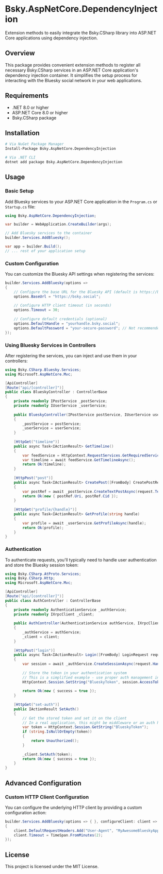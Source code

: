 # Bsky.AspNetCore.DependencyInjection

Extension methods to easily integrate the Bsky.CSharp library into ASP.NET Core applications using dependency injection.

## Overview

This package provides convenient extension methods to register all necessary Bsky.CSharp services in an ASP.NET Core application's dependency injection container. It simplifies the setup process for interacting with the Bluesky social network in your web applications.

## Requirements

- .NET 8.0 or higher
- ASP.NET Core 8.0 or higher
- Bsky.CSharp package

## Installation

```bash
# Via NuGet Package Manager
Install-Package Bsky.AspNetCore.DependencyInjection

# Via .NET CLI
dotnet add package Bsky.AspNetCore.DependencyInjection
```

## Usage

### Basic Setup

Add Bluesky services to your ASP.NET Core application in the `Program.cs` or `Startup.cs` file:

```csharp
using Bsky.AspNetCore.DependencyInjection;

var builder = WebApplication.CreateBuilder(args);

// Add Bluesky services to the container
builder.Services.AddBluesky();

var app = builder.Build();
// ... rest of your application setup
```

### Custom Configuration

You can customize the Bluesky API settings when registering the services:

```csharp
builder.Services.AddBluesky(options => 
{
    // Configure the base URL for the Bluesky API (default is https://bsky.social)
    options.BaseUrl = "https://bsky.social";
    
    // Configure HTTP client timeout (in seconds)
    options.Timeout = 30;
    
    // Configure default credentials (optional)
    options.DefaultHandle = "yourhandle.bsky.social";
    options.DefaultPassword = "your-secure-password"; // Not recommended for production
});
```

### Using Bluesky Services in Controllers

After registering the services, you can inject and use them in your controllers:

```csharp
using Bsky.CSharp.Bluesky.Services;
using Microsoft.AspNetCore.Mvc;

[ApiController]
[Route("api/[controller]")]
public class BlueskyController : ControllerBase
{
    private readonly IPostService _postService;
    private readonly IUserService _userService;
    
    public BlueskyController(IPostService postService, IUserService userService)
    {
        _postService = postService;
        _userService = userService;
    }
    
    [HttpGet("timeline")]
    public async Task<IActionResult> GetTimeline()
    {
        var feedService = HttpContext.RequestServices.GetRequiredService<IFeedService>();
        var timeline = await feedService.GetTimelineAsync();
        return Ok(timeline);
    }
    
    [HttpPost("post")]
    public async Task<IActionResult> CreatePost([FromBody] CreatePostRequest request)
    {
        var postRef = await _postService.CreateTextPostAsync(request.Text);
        return Ok(new { postRef.Uri, postRef.Cid });
    }
    
    [HttpGet("profile/{handle}")]
    public async Task<IActionResult> GetProfile(string handle)
    {
        var profile = await _userService.GetProfileAsync(handle);
        return Ok(profile);
    }
}
```

### Authentication

To authenticate requests, you'll typically need to handle user authentication and store the Bluesky session token:

```csharp
using Bsky.CSharp.AtProto.Services;
using Bsky.CSharp.Http;
using Microsoft.AspNetCore.Mvc;

[ApiController]
[Route("api/[controller]")]
public class AuthController : ControllerBase
{
    private readonly AuthenticationService _authService;
    private readonly IXrpcClient _client;
    
    public AuthController(AuthenticationService authService, IXrpcClient client)
    {
        _authService = authService;
        _client = client;
    }
    
    [HttpPost("login")]
    public async Task<IActionResult> Login([FromBody] LoginRequest request)
    {
        var session = await _authService.CreateSessionAsync(request.Handle, request.Password);
        
        // Store the token in your authentication system
        // This is a simplified example - use proper auth management in a real app
        HttpContext.Session.SetString("BlueskyToken", session.AccessToken);
        
        return Ok(new { success = true });
    }
    
    [HttpGet("set-auth")]
    public IActionResult SetAuth()
    {
        // Get the stored token and set it on the client
        // In a real application, this might be middleware or an auth handler
        var token = HttpContext.Session.GetString("BlueskyToken");
        if (string.IsNullOrEmpty(token))
        {
            return Unauthorized();
        }
        
        _client.SetAuth(token);
        return Ok(new { success = true });
    }
}
```

## Advanced Configuration

### Custom HTTP Client Configuration

You can configure the underlying HTTP client by providing a custom configuration action:

```csharp
builder.Services.AddBluesky(options => { }, configureClient: client => 
{
    client.DefaultRequestHeaders.Add("User-Agent", "MyAwesomeBlueskyApp/1.0");
    client.Timeout = TimeSpan.FromMinutes(2);
});
```

## License

This project is licensed under the MIT License.

